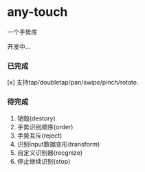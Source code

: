 # any-touch
一个手势库 

开发中...

### 已完成
[x] 支持tap/doubletap/pan/swipe/pinch/rotate.

### 待完成
1. 销毁(destory)
2. 手势识别顺序(order)
3. 手势互斥(reject)
4. 识别input数据变形(transform)
5. 自定义识别器(recgnize)
6. 停止继续识别(stop)
